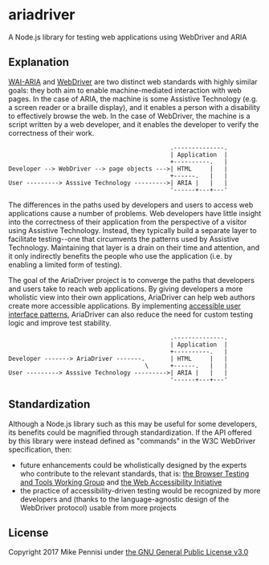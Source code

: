# ariadriver

A Node.js library for testing web applications using WebDriver and ARIA

## Explanation

[WAI-ARIA](https://w3c.github.io/aria/) and
[WebDriver](https://w3c.github.io/webdriver/) are two distinct web standards
with highly similar goals: they both aim to enable machine-mediated interaction
with web pages. In the case of ARIA, the machine is some Assistive Technology
(e.g. a screen reader or a braille display), and it enables a person with a
disability to effectively browse the web. In the case of WebDriver, the machine
is a script written by a web developer, and it enables the developer to verify
the correctness of their work.

                                                 .--------------.
                                                 | Application  |
                                                 +----------.   |
    Developer --> WebDriver --> page objects --->| HTML     |   |
                                                 +------.   |   |
    User ---------> Asssive Technology --------->| ARIA |   |   |
                                                 '------+---+---'

The differences in the paths used by developers and users to access web
applications cause a number of problems. Web developers have little insight
into the correctness of their application from the perspective of a visitor
using Assistive Technology. Instead, they typically build a separate layer to
facilitate testing--one that circumvents the patterns used by Assistive
Technology. Maintaining that layer is a drain on their time and attention, and
it only indirectly benefits the people who use the application (i.e. by
enabling a limited form of testing).

The goal of the AriaDriver project is to converge the paths that developers and
users take to reach web applications. By giving developers a more wholistic
view into their own applications, AriaDriver can help web authors create more
accessible applications. By implementing [accessible user interface
patterns](https://w3c.github.io/aria-practices/), AriaDriver can also reduce
the need for custom testing logic and improve test stability.

                                                 .--------------.
                                                 | Application  |
                                                 +----------.   |
    Developer -------> AriaDriver -------.       | HTML     |   |
                                          \      +------.   |   |
    User ---------> Asssive Technology --------->| ARIA |   |   |
                                                 '------+---+---'

## Standardization

Although a Node.js library such as this may be useful for some developers, its
benefits could be magnified through standardization. If the API offered by this
library were instead defined as "commands" in the W3C WebDriver specification,
then:

- future enhancements could be wholistically designed by the experts who
  contribute to the relevant standards, that is: [the Browser Testing and Tools
  Working Group](https://www.w3.org/testing/browser/) and [the Web
  Accessibility Initiative](https://www.w3.org/WAI/)
- the practice of accessibility-driven testing would be recognized by more
  developers and (thanks to the language-agnostic design of the WebDriver
  protocol) usable from more projects

## License

Copyright 2017 Mike Pennisi under [the GNU General Public License
v3.0](https://www.gnu.org/licenses/gpl-3.0.html)
